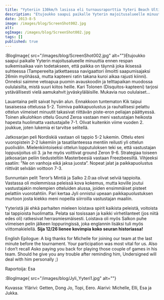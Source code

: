 ```yaml
---
title: "Yyteriin 130km/h lasissa eli turnausraporttia Yyteri Beach Ultimatesta"
description: "Etujoukko saapui paikalle Yyterin majoitusalueelle minuuttia ennen respan sulkemisaikaa vain todetakseen, että paikka on täynnä joka ikisessä suhteessa (Tampereelta jatkettaessa navigaattori ilmoitti saapumisajaksi 26min myöhässä, mutta kapteeni ratin takana kuroi aikaa rajusti kiinni). Onneksi saimme vetoapua puomin avauskoodin ja telttapaikan muodossa oululaisilta, mistä suuri kiitos heille. Kari Tolonen (Disquitos-kapteeni) tarjosi ystävällisesti vielä aamukahvit jyväskyläläisille. Mukavia"
date: 2013-8-5
image: /images/blog/ScreenShot002.jpg
alt:
ogImage: /images/blog/ScreenShot002.jpg
tags: []
published: true
---
```

[
](http://jyli.fi/yyteriin-130kmh-lasissa-eli-turnausraporttia-yyteri-beach-ultimatesta/attachment/2440/):BlogImage{ src="/images/blog/ScreenShot002.jpg" alt=""}Etujoukko saapui paikalle Yyterin majoitusalueelle minuuttia ennen respan sulkemisaikaa vain todetakseen, että paikka on täynnä joka ikisessä suhteessa (Tampereelta jatkettaessa navigaattori ilmoitti saapumisajaksi 26min myöhässä, mutta kapteeni ratin takana kuroi aikaa rajusti kiinni). Onneksi saimme vetoapua puomin avauskoodin ja telttapaikan muodossa oululaisilta, mistä suuri kiitos heille. Kari Tolonen (Disquitos-kapteeni) tarjosi ystävällisesti vielä aamukahvit jyväskyläläisille. Mukavia nuo oululaiset…

Lauantaina pelit saivat hyvän alun. Ennakkoon tuntematon Kik taipui tasaisessa ottelussa 5-2. Toimiva paikkapuolustus ja rauhallisesi pelattu ottelun viimeiset minuutit takasivat riittävän piste-eron peliajan päättyessä. Toinen alkulohkon ottelu Gound Zeroa vastaan meni vastustajan heikosta hapesta huolimatta vastustajalle 7-1. Olivat kuitenkin viime vuoden 2. joukkue, joten lukemia ei tarvitse selitellä.

Jatkosarjan peli Nordiskiä vastaan oli tappio 5-2 lukemin.  Ottelu eteni vuoropistein 2-2 lukemiin ja tasatilanteessa mentiin reilusti yli ottelun puolivälin. Mielenkiintoiseksi ottelun lopputuloksen teki se, että vastustajan loppusijoitus oli 3. ja he myös voittivat ground Zeron 9-6. Strategiaa toiseen jatkosarjan peliin tiedusteltiin Masterbeesiä vastaan Freezbeesiltä. Vihjeeksi saatiin: ”Ne on vanhoja eikä jaksa juosta”. Nopeat jalat ja paikkapuolustus riittivät selvään voittoon 7-3.

Sunnuntain pelit Teror’s Mintiä ja Salko 2.0:aa olivat selviä tappioita. Vastassa oli molemmissa peleissä kova kokemus, mutta koville joutui vastustajakin molempien otteluiden alussa, joiden ensimmäiset pisteet pelattiin vuorotahtiin. Pari kertaa Jyli onnistui upeaan paikkapuolustuksen murtoon josta kiekko meni nopeilla siirroilla vastustajan maaliin.

Yyteristä jäi ehkä parhaiten mieleen loistava spirit kaikista peleistä, voitoista tai tappioista huolimatta. Pelata sai tosissaan ja kaikki virhetilanteet (jos niitä edes oli) ratkesivat herrasmiesmäisesti. Loistava oli myös Salkon puhe viimeisen pelin jälkeen loppuringissä, joka englannin lisäksi tuli myös viittomakielellä. **Sija 12/26 lienee kovimpia koko seuran historiassa!**

English Epilogue:  A big thanks for Michelle for joining our team at the last minute before the tournament. Your participation was most vital for us. Also I don’t recall Asko paying you back for playing those couple of games in his team. Should he give you any trouble after reminding him, Undersigned will deal with him personally ;)

Raportoija: Esa

:BlogImage{ src="/images/blog/Jyli_Yyteri1.jpg" alt=""}

Kuvassa: Ylärivi: Getten, Dong Jo, Topi, Eero. Alarivi: Michelle, Elli, Esa ja Jukka.
